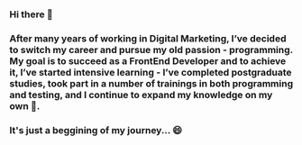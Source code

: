 ### Hi there 👋

### After many years of working in Digital Marketing, I’ve decided to switch my career and pursue my old passion - programming. My goal is to succeed as a FrontEnd Developer and to achieve it, I’ve started intensive learning - I’ve completed postgraduate studies, took part in a number of trainings in both programming and testing, and I continue to expand my knowledge on my own 🔭.

### It's just a beggining of my journey... 😄

<!--
**KozlowskaAgnieszka/kozlowskaagnieszka** is a ✨ _special_ ✨ repository because its `README.md` (this file) appears on your GitHub profile.

Here are some ideas to get you started:

- 🔭 I’m currently working on ...
- 🌱 I’m currently learning ...
- 👯 I’m looking to collaborate on ...
- 🤔 I’m looking for help with ...
- 💬 Ask me about ...
- 📫 How to reach me: ...
- 😄 Pronouns: ...
- ⚡ Fun fact: ...
-->
